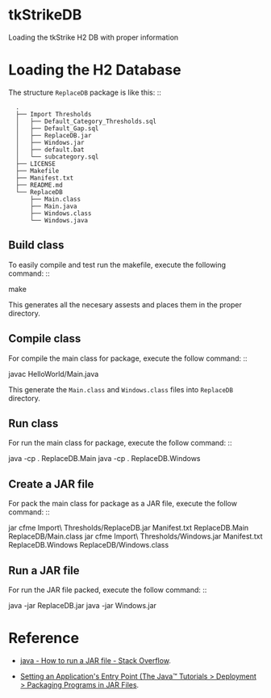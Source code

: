 # tkStrikeDB
Loading the tkStrike H2 DB with proper information

Loading the H2 Database
=======================

The structure ``ReplaceDB`` package is like this: ::
```
  .
  ├── Import Thresholds
  │   ├── Default_Category_Thresholds.sql
  │   ├── Default_Gap.sql
  │   ├── ReplaceDB.jar
  │   ├── Windows.jar
  │   ├── default.bat
  │   └── subcategory.sql
  ├── LICENSE
  ├── Makefile
  ├── Manifest.txt
  ├── README.md
  └── ReplaceDB
      ├── Main.class
      ├── Main.java
      ├── Windows.class
      └── Windows.java
```

Build class
-------------
To easily compile and test run the makefile, execute the following command: ::

  make

This generates all the necesary assests and places them in the proper directory.

Compile class
-------------

For compile the main class for package, execute the follow command: ::

  javac HelloWorld/Main.java

This generate the ``Main.class`` and ``Windows.class`` files into ``ReplaceDB`` directory.

Run class
---------

For run the main class for package, execute the follow command: ::

  java -cp . ReplaceDB.Main
  java -cp . ReplaceDB.Windows

Create a JAR file
-----------------

For pack the main class for package as a JAR file, execute the follow command: ::

  jar cfme Import\ Thresholds/ReplaceDB.jar Manifest.txt ReplaceDB.Main ReplaceDB/Main.class
  jar cfme Import\ Thresholds/Windows.jar Manifest.txt ReplaceDB.Windows ReplaceDB/Windows.class


Run a JAR file
--------------

For run the JAR file packed, execute the follow command: ::

  java -jar ReplaceDB.jar
  java -jar Windows.jar

Reference
=========

- [java - How to run a JAR file - Stack Overflow](http://stackoverflow.com/questions/1238145/how-to-run-a-jar-file).

- [Setting an Application's Entry Point (The Java™ Tutorials > Deployment > Packaging Programs in JAR Files](http://docs.oracle.com/javase/tutorial/deployment/jar/appman.html).
